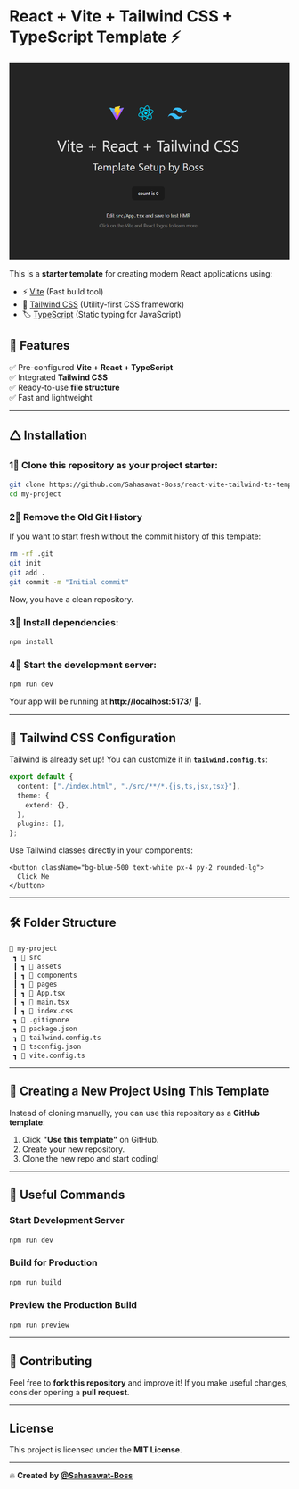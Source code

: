 # React + Vite + Tailwind CSS + TypeScript Template ⚡ 

![Template Image](image.png)

This is a **starter template** for creating modern React applications using:
- ⚡ [Vite](https://vitejs.dev/) (Fast build tool)
- 🎨 [Tailwind CSS](https://tailwindcss.com/) (Utility-first CSS framework)
- 🏷️ [TypeScript](https://www.typescriptlang.org/) (Static typing for JavaScript)

## 📌 Features
✅ Pre-configured **Vite + React + TypeScript**  
✅ Integrated **Tailwind CSS**  
✅ Ready-to-use **file structure**  
✅ Fast and lightweight 

---

## 🛆 Installation

### 1⃣ Clone this repository as your project starter:
```sh
git clone https://github.com/Sahasawat-Boss/react-vite-tailwind-ts-template.git my-project
cd my-project
```

### 2⃣ Remove the Old Git History
If you want to start fresh without the commit history of this template:
```sh
rm -rf .git
git init
git add .
git commit -m "Initial commit"
```
Now, you have a clean repository.

### 3⃣ Install dependencies:
```sh
npm install
```

### 4⃣ Start the development server:
```sh
npm run dev
```

Your app will be running at **http://localhost:5173/** 🎉.

---

## 🎨 Tailwind CSS Configuration
Tailwind is already set up! You can customize it in **`tailwind.config.ts`**:
```ts
export default {
  content: ["./index.html", "./src/**/*.{js,ts,jsx,tsx}"],
  theme: {
    extend: {},
  },
  plugins: [],
};
```
Use Tailwind classes directly in your components:
```tsx
<button className="bg-blue-500 text-white px-4 py-2 rounded-lg">
  Click Me
</button>
```

---

## 🛠 Folder Structure
```
📂 my-project
 ┓ 📂 src
 ┃ ┓ 📂 assets
 ┃ ┓ 📂 components
 ┃ ┓ 📂 pages
 ┃ ┓ 🐜 App.tsx
 ┃ ┓ 🐜 main.tsx
 ┃ ┓ 🐜 index.css
 ┓ 🐜 .gitignore
 ┓ 🐜 package.json
 ┓ 🐜 tailwind.config.ts
 ┓ 🐜 tsconfig.json
 ┓ 🐜 vite.config.ts
```

---

## 🚀 Creating a New Project Using This Template
Instead of cloning manually, you can use this repository as a **GitHub template**:

1. Click **"Use this template"** on GitHub.
2. Create your new repository.
3. Clone the new repo and start coding!

---

## 🔗 Useful Commands

### **Start Development Server**
```sh
npm run dev
```

### **Build for Production**
```sh
npm run build
```

### **Preview the Production Build**
```sh
npm run preview
```

---

## 🤝 Contributing
Feel free to **fork this repository** and improve it! If you make useful changes, consider opening a **pull request**.

---

## License
This project is licensed under the **MIT License**.

---

🔥 **Created by [@Sahasawat-Boss](https://github.com/Sahasawat-Boss)**
